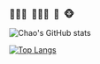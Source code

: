 
### 👨🏻‍🎓 &nbsp;🧑🏻‍💻 &nbsp;🔮  &nbsp;🐵

![Chao's GitHub stats](https://github-readme-stats.vercel.app/api?username=i-chaochen&count_private=true&theme=transparent)

[![Top Langs](https://github-readme-stats.vercel.app/api/top-langs/?username=i-chaochen&layout=compact)](https://github.com/anuraghazra/github-readme-stats)

<!--
**i-chaochen/i-chaochen** is a ✨ _special_ ✨ repository because its `README.md` (this file) appears on your GitHub profile.


Here are some ideas to get you started:

- 🔭 I’m currently working on ...
- 🌱 I’m currently learning ...
- 👯 I’m looking to collaborate on ...
- 🤔 I’m looking for help with ...
- 💬 Ask me about ...
- 📫 How to reach me: ...
- 😄 Pronouns: ...
- ⚡ Fun fact: ...
-->
